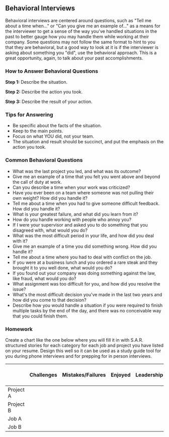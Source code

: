 ## Behavioral Interviews
Behavioral interviews are centered around questions, such as "Tell me about a time when..." or "Can you give me an example of..." as a means for the interviewer to get a sense of the way you've handled situations in the past to better gauge how you may handle them while working at their company. Some questions may not follow the same format to hint to you that they are behavioral, but a good way to look at it is if the interviewer is asking about something you "did", use the behavioral approach. This is a great opportunity, again, to talk about your past accomplishments.

### How to Answer Behavioral Questions
**Step 1:** Describe the situation.

**Step 2:** Describe the action you took.

**Step 3:** Describe the result of your action.

### Tips for Answering
- Be specific about the facts of the situation.
- Keep to the main points.
- Focus on what YOU did, not your team.
- The situation and result should be succinct, and put the emphasis on the action you took.

### Common Behavioral Questions
- What was the last project you led, and what was its outcome? 
- Give me an example of a time that you felt you went above and beyond the call of duty at work. 
- Can you describe a time when your work was criticized? 
- Have you ever been on a team where someone was not pulling their own weight? How did you handle it? 
- Tell me about a time when you had to give someone difficult feedback. How did you handle it? 
- What is your greatest failure, and what did you learn from it? 
- How do you handle working with people who annoy you? 
- If I were your supervisor and asked you to do something that you disagreed with, what would you do?
- What was the most difficult period in your life, and how did you deal with it? 
- Give me an example of a time you did something wrong. How did you handle it? 
- Tell me about a time where you had to deal with conflict on the job. 
- If you were at a business lunch and you ordered a rare steak and they brought it to you well done, what would you do? 
- If you found out your company was doing something against the law, like fraud, what would you do? 
- What assignment was too difficult for you, and how did you resolve the issue? 
- What's the most difficult decision you've made in the last two years and how did you come to that decision?
- Describe how you would handle a situation if you were required to finish multiple tasks by the end of the day, and there was no conceivable way that you could finish them. 

### Homework
Create a chart like the one below where you will fill it in with S.A.R. structured stories for each category for each job and project you have listed on your resume. Design this well so it can be used as a study guide tool for you during phone interviews and for prepping for in person interviews.

|           | Challenges                         | Mistakes/Failures                  | Enjoyed                                 | Leadership                          | Conflicts                         | What You'd Do Differently |
|-----------|------------------------------------|------------------------------------|-----------------------------------------|-------------------------------------|-----------------------------------|---------------------------|
| Project A |                                    |                                    |                                         |                                     |                                   |                           |
| Project B |                                    |                                    |                                         |                                     |                                   |                           |
| Job A     |                                    |                                    |                                         |                                     |                                   |                           |
| Job B     |                                    |                                    |                                         |                                     |                                   |                           |
